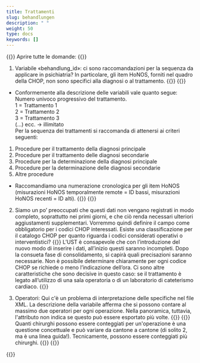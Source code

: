 ```yaml
---
title: Trattamenti
slug: behandlungen
description: " "
weight: 50
type: docs
keywords: []
---
```


{{<faqBlock>}}
Aprire tutte le domande: {{<collapsibleGroupCommand groupId="behandlungen">}}

1. Variabile «behandlung_id»: ci sono raccomandazioni per la sequenza da applicare in psichiatria? In particolare, gli item HoNOS, forniti nel quadro della CHOP, non sono specifici alla diagnosi o al trattamento.
{{<collapsibleBlock groupId="behandlungen">}}
{{<markdown>}}
- Conformemente alla descrizione delle variabili vale quanto segue:       
Numero univoco progressivo del trattamento.         
1 = Trattamento 1       
2 = Trattamento 2       
3 = Trattamento 3       
(…) ecc. -> illimitato      
Per la sequenza dei trattamenti si raccomanda di attenersi ai criteri seguenti:
1. Procedure per il trattamento della diagnosi principale 
2. Procedure per il trattamento delle diagnosi secondarie 
3. Procedure per la determinazione della diagnosi principale 
4. Procedure per la determinazione delle diagnosi secondarie 
5. Altre procedure 

- Raccomandiamo una numerazione cronologica per gli item HoNOS (misurazioni HoNOS temporalmente remote = ID bassi, misurazioni HoNOS recenti = ID alti).
{{</markdown>}}
{{</collapsibleBlock>}}

2. Siamo un po’ preoccupati che questi dati non vengano registrati in modo completo, soprattutto nei primi giorni, e che ciò renda necessari ulteriori aggiustamenti supplementari. Vorremmo quindi definire il campo come obbligatorio per i codici CHOP interessati. Esiste una classificazione per il catalogo CHOP per quanto riguarda i codici considerati operativi o interventistici?
{{<collapsibleBlock groupId="behandlungen">}}
L’UST è consapevole che con l’introduzione del nuovo modo di inserire i dati, all’inizio questi saranno incompleti. Dopo la consueta fase di consolidamento, si capirà quali precisazioni saranno necessarie. Non è possibile determinare chiaramente per ogni codice CHOP se richiede o meno l’indicazione dell’ora. Ci sono altre caratteristiche che sono decisive in questo caso: se il trattamento è legato all’utilizzo di una sala operatoria o di un laboratorio di cateterismo cardiaco.
{{</collapsibleBlock>}}

3. Operatori: Qui c'è un problema di interpretazione delle specifiche nel file XML. La descrizione della variabile afferma che si possono contare al massimo due operatori per ogni operazione. Nella panoramica, tuttavia, l'attributo non indica se questo può essere esportato più volte.
{{<insertImage image="Image1.jpg" class="edge max-w-90">}}
{{<collapsibleBlock groupId="behandlungen">}}
Quanti chirurghi possono essere conteggiati per un'operazione è una questione concettuale e può variare da cantone a cantone (di solito 2, ma è una linea guida!). Tecnicamente, possono essere conteggiati più chirurghi.
{{<insertImage image="Image2.png" class="edge max-w-90">}}
{{</collapsibleBlock>}}

{{</faqBlock>}}
